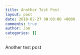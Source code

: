 ```yaml
---
title: Another Test Post
layout: post
date: 2018-02-27 00:00:00 +0000
comments: true
author: Jon
categories: []
---
```

Another test post